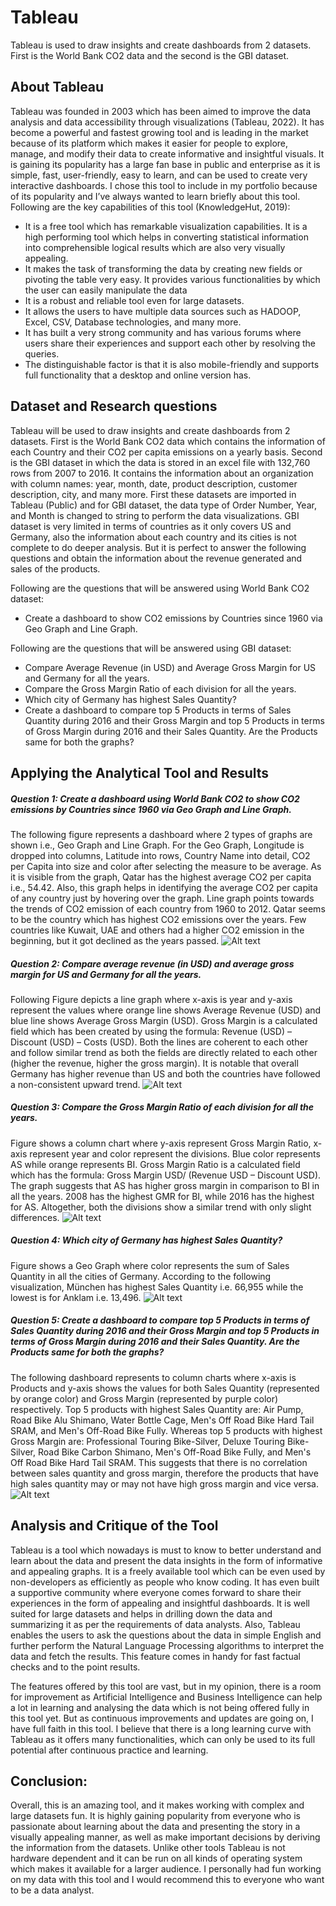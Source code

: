 # Tableau
Tableau is used to draw insights and create dashboards from 2 datasets. First is the World Bank CO2 data and the second is the GBI dataset.

## About Tableau

Tableau was founded in 2003 which has been aimed to improve the data analysis and data accessibility through visualizations (Tableau, 2022). It has become a powerful and fastest growing tool and is leading in the market because of its platform which makes it easier for people to explore, manage, and modify their data to create informative and insightful visuals. It is gaining its popularity has a large fan base in public and enterprise as it is simple, fast, user-friendly, easy to learn, and can be used to create very interactive dashboards. I chose this tool to include in my portfolio because of its popularity and I’ve always wanted to learn briefly about this tool. Following are the key capabilities of this tool (KnowledgeHut, 2019):

 - It is a free tool which has remarkable visualization capabilities. It is a high performing tool which helps in converting statistical information into comprehensible logical results which are also very visually appealing.
 - It makes the task of transforming the data by creating new fields or pivoting the table very easy. It provides various functionalities by which the user can easily manipulate the data
 - It is a robust and reliable tool even for large datasets.
 - It allows the users to have multiple data sources such as HADOOP, Excel, CSV, Database technologies, and many more.
 - It has built a very strong community and has various forums where users share their experiences and support each other by resolving the queries.
 - The distinguishable factor is that it is also mobile-friendly and supports full functionality that a desktop and online version has.

## Dataset and Research questions

Tableau will be used to draw insights and create dashboards from 2 datasets. First is the World Bank CO2 data which contains the information of each Country and their CO2 per capita emissions on a yearly basis. Second is the GBI dataset in which the data is stored in an excel file with 132,760 rows from 2007 to 2016. It contains the information about an organization with column names: year, month, date, product description, customer description, city, and many more. First these datasets are imported in Tableau (Public) and for GBI dataset, the data type of Order Number, Year, and Month is changed to string to perform the data visualizations. GBI dataset is very limited in terms of countries as it only covers US and Germany, also the information about each country and its cities is not complete to do deeper analysis. But it is perfect to answer the following questions and obtain the information about the revenue generated and sales of the products.

Following are the questions that will be answered using World Bank CO2 dataset:

 - Create a dashboard to show CO2 emissions by Countries since 1960 via Geo Graph and Line Graph.
 
Following are the questions that will be answered using GBI dataset:

 - Compare Average Revenue (in USD) and Average Gross Margin for US and Germany for all the years.
 - Compare the Gross Margin Ratio of each division for all the years.
 - Which city of Germany has highest Sales Quantity?
 - Create a dashboard to compare top 5 Products in terms of Sales Quantity during 2016 and their Gross Margin and top 5 Products in terms of Gross Margin during 2016 and their Sales Quantity. Are the Products same for both the graphs?

## Applying the Analytical Tool and Results

##### Question 1: Create a dashboard using World Bank CO2 to show CO2 emissions by Countries since 1960 via Geo Graph and Line Graph.
The following figure represents a dashboard where 2 types of graphs are shown i.e., Geo Graph and Line Graph. For the Geo Graph, Longitude is dropped into columns, Latitude into rows, Country Name into detail, CO2 per Capita into size and color after selecting the measure to be average. As it is visible from the graph, Qatar has the highest average CO2 per capita i.e., 54.42. Also, this graph helps in identifying the average CO2 per capita of any country just by hovering over the graph. Line graph points towards the trends of CO2 emission of each country from 1960 to 2012. Qatar seems to be the country which has highest CO2 emissions over the years. Few countries like Kuwait, UAE and others had a higher CO2 emission in the beginning, but it got declined as the years passed.
![Alt text](Images/TableauQ1.png)

##### Question 2: Compare average revenue (in USD) and average gross margin for US and Germany for all the years.
Following Figure depicts a line graph where x-axis is year and y-axis represent the values where orange line shows Average Revenue (USD) and blue line shows Average Gross Margin (USD). Gross Margin is a calculated field which has been created by using the formula: Revenue (USD) – Discount (USD) – Costs (USD). Both the lines are coherent to each other and follow similar trend as both the fields are directly related to each other (higher the revenue, higher the gross margin). It is notable that overall Germany has higher revenue than US and both the countries have followed a non-consistent upward trend.
![Alt text](Images/TableauQ2.png)

##### Question 3: Compare the Gross Margin Ratio of each division for all the years.
Figure shows a column chart where y-axis represent Gross Margin Ratio, x-axis represent year and color represent the divisions. Blue color represents AS while orange represents BI. Gross Margin Ratio is a calculated field which has the formula: Gross Margin USD/ (Revenue USD – Discount USD). The graph suggests that AS has higher gross margin in comparison to BI in all the years. 2008 has the highest GMR for BI, while 2016 has the highest for AS. Altogether, both the divisions show a similar trend with only slight differences.
![Alt text](Images/TableauQ3.png)

##### Question 4: Which city of Germany has highest Sales Quantity?
Figure shows a Geo Graph where color represents the sum of Sales Quantity in all the cities of Germany. According to the following visualization, München has highest Sales Quantity i.e. 66,955 while the lowest is for Anklam i.e. 13,496.
![Alt text](Images/TableauQ4.png)

##### Question 5: Create a dashboard to compare top 5 Products in terms of Sales Quantity during 2016 and their Gross Margin and top 5 Products in terms of Gross Margin during 2016 and their Sales Quantity. Are the Products same for both the graphs?
The following dashboard represents to column charts where x-axis is Products and y-axis shows the values for both Sales Quantity (represented by orange color) and Gross Margin (represented by purple color) respectively. Top 5 products with highest Sales Quantity are: Air Pump, Road Bike Alu Shimano, Water Bottle Cage, Men's Off Road Bike Hard Tail SRAM, and Men's Off-Road Bike Fully. Whereas top 5 products with highest Gross Margin are: Professional Touring Bike-Silver, Deluxe Touring Bike-Silver, Road Bike Carbon Shimano, Men's Off-Road Bike Fully, and Men's Off Road Bike Hard Tail SRAM. This suggests that there is no correlation between sales quantity and gross margin, therefore the products that have high sales quantity may or may not have high gross margin and vice versa.
![Alt text](Images/TableauQ5.png)

## Analysis and Critique of the Tool

Tableau is a tool which nowadays is must to know to better understand and learn about the data and present the data insights in the form of informative and appealing graphs. It is a freely available tool which can be even used by non-developers as efficiently as people who know coding. It has even built a supportive community where everyone comes forward to share their experiences in the form of appealing and insightful dashboards. It is well suited for large datasets and helps in drilling down the data and summarizing it as per the requirements of data analysts. Also, Tableau enables the users to ask the questions about the data in simple English and further perform the Natural Language Processing algorithms to interpret the data and fetch the results. This feature comes in handy for fast factual checks and to the point results.

The features offered by this tool are vast, but in my opinion, there is a room for improvement as Artificial Intelligence and Business Intelligence can help a lot in learning and analysing the data which is not being offered fully in this tool yet. But as continuous improvements and updates are going on, I have full faith in this tool. I believe that there is a long learning curve with Tableau as it offers many functionalities, which can only be used to its full potential after continuous practice and learning.

## Conclusion:
Overall, this is an amazing tool, and it makes working with complex and large datasets fun. It is highly gaining popularity from everyone who is passionate about learning about the data and presenting the story in a visually appealing manner, as well as make important decisions by deriving the information from the datasets. Unlike other tools Tableau is not hardware dependent and it can be run on all kinds of operating system which makes it available for a larger audience. I personally had fun working on my data with this tool and I would recommend this to everyone who want to be a data analyst.
